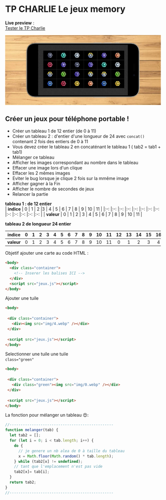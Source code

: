# TP CHARLIE Le jeux memory
**Live preview**  :    
[Tester le TP Charlie](https://www.sevenvalley.fr/tp-javascript/tpc)  

![alt text](tpc.webp)
  
## Créer un jeux pour téléphone portable !

- Créer un tableau 1 de 12 entier (de 0 à 11)    
- Créer un tableau 2 : d'entier d'une longueur de 24  avec <code>concat()</code>  
contenant 2 fois des entiers de 0 à 11
- Vous devez créer le tableau 2 en concaténant le tableau 1 ( tab2 = tab1 + tab1)  
- Mélanger ce tableau  
- Afficher les images correspondant au nombre dans le tableau  
- Effacer une image lors d'un clique  
- Effacer les 2 mêmes images  
- Eviter le bug lorsque je clique 2 fois sur la mmême image  
- Afficher gagner à la Fin  
- Afficher le nombre de secondes de jeux  
- Relancer la partie  


**tableau 1 : de 12 entier**  
| **indice** | 0 | 1 | 2 |3 | 4 | 5 | 6 | 7 | 8 | 9 | 10 | 11 |
|:-: |:-: |:-: |:-: |:-: |:-: |:-: |:-: |:-: |:-: |:-: |:-: |:-: |
| **valeur** | 0 | 1 | 2 | 3 | 4 | 5 | 6 | 7 | 8 | 9 | 10 | 11 |  

**tableau 2 de longueur 24 entier**  

| **indice** | 0 | 1 | 2 |3 | 4 | 5 | 6 | 7 | 8 | 9 | 10 | 11 | 12 | 13 | 14 | 15 | 16 | 17 | 18 | 19 | 20 | 21 | 21 | 23 |
|:-: |:-: |:-: |:-: |:-: |:-: |:-: |:-: |:-: |:-: |:-: |:-: |:-: |:-: |:-: |:-: |:-: |:-: |:-: |:-: |:-: |:-: |:-: |:-: |:-: |
| **valeur** | 0 | 1 | 2 | 3 | 4 | 5 | 6 | 7 | 8 | 9 | 10 | 11 |  0 | 1 | 2 | 3 | 4 | 5 | 6 | 7 | 8 | 9 | 10 | 11 | 


Objetif ajouter une carte au code HTML :

```html
<body>
  <div class="container">
    <!-- Inserer les balises ICI -->
  </div>
  <script src="jeux.js"></script>
</body>
```
 Ajouter une tuile
 ```html
<body>

  <div class="container">
    <div><img src="img/4.webp" /></div>
  </div>
  
  <script src="jeux.js"></script>
</body>
```

 Selectionner une tuile une tuile  
 <code>class="green"</code>
 ```html
<body>

  <div class="container">
    <div class="green"><img src="img/0.webp" /></div>
  </div>
  
  <script src="jeux.js"></script>
</body>
```

La fonction pour mélanger un tableau :heart_eyes::
```js
//-----------------------------------------------
function melanger(tab) {
  let tab2 = [];
  for (let i = 0; i < tab.length; i++) {
    do {
      // je genere un nb alea de 0 à taille du tableau
      x = Math.floor(Math.random() * tab.length);
    } while (tab2[x] != undefined);
    // tant que l'emplacement n'est pas vide
	tab2[x]= tab[i];
  }
  return tab2;
}
//-----------------------------------------------
```